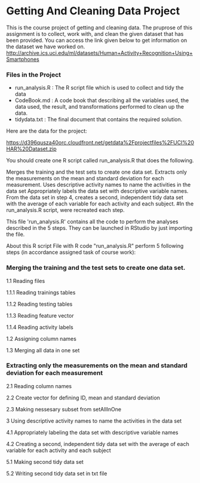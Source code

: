 # Getting And Cleaning Data Project


This is the course project of getting and cleaning data. The pruprose of this assignment is to collect, work with, and clean the given dataset that has been provided. You can access the link given below to get information on the dataset we have worked on.
<http://archive.ics.uci.edu/ml/datasets/Human+Activity+Recognition+Using+Smartphones>

### Files in the Project
- run_analysis.R : The R script file which is used to collect and tidy the data
- CodeBook.md : A code book that describing all the variables used, the data used, the result, and transformations performed to clean up the data.
- tidydata.txt : The final document that contains the required solution.

Here are the data for the project:

https://d396qusza40orc.cloudfront.net/getdata%2Fprojectfiles%2FUCI%20HAR%20Dataset.zip

You should create one R script called run_analysis.R that does the following.

Merges the training and the test sets to create one data set.
Extracts only the measurements on the mean and standard deviation for each measurement.
Uses descriptive activity names to name the activities in the data set
Appropriately labels the data set with descriptive variable names.
From the data set in step 4, creates a second, independent tidy data set with the average of each variable for each activity and each subject.
#In the run_analysis.R script, were recreated each step.

This file 'run_analysis.R' contains all the code to perform the analyses described in the 5 steps. They can be launched in RStudio by just importing the file.

About this R script
File with R code "run_analysis.R" perform 5 following steps (in accordance assigned task of course work):

### Merging the training and the test sets to create one data set.
1.1 Reading files

1.1.1 Reading trainings tables 

1.1.2 Reading testing tables

1.1.3 Reading feature vector

1.1.4 Reading activity labels

1.2 Assigning column names

1.3 Merging all data in one set

### Extracting only the measurements on the mean and standard deviation for each measurement

2.1 Reading column names

2.2 Create vector for defining ID, mean and standard deviation

2.3 Making nessesary subset from setAllInOne

3 Using descriptive activity names to name the activities in the data set

4.1 Appropriately labeling the data set with descriptive variable names

4.2 Creating a second, independent tidy data set with the average of each variable for each activity and each subject

5.1 Making second tidy data set

5.2 Writing second tidy data set in txt file
